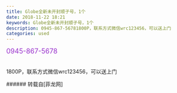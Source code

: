 ```yaml
---
title: Globe全新未开封顺子号，1个
date: 2018-11-22 18:21
keywords: Globe全新未开封顺子号，1个
description: 0945-867-56781800P，联系方式微信wrc123456，可以送上门
categories: used
---
```

<td class="t_f" id="postmessage_2332956">

<font size="4"><font color="#9932cc">0945-867-5678</font></font><br/>
<br/>
<br/>
1800P，联系方式微信wrc123456，可以送上门<br/>
</td>
###### 转载自[菲龙网]